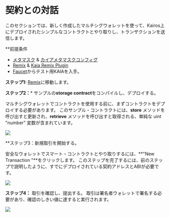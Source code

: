 # 契約との対話

このセクションでは、新しく作成したマルチシグウォレットを使って、Kairos上にデプロイされたシンプルなコントラクトとやり取りし、トランザクションを送信します。

\*\*前提条件

- [メタマスク](https://metamask.io/download/) & [カイアメタマスクコンフィグ](../../../tutorials/connecting-metamask.mdx#send-klay)
- [Remix](https://remix.ethereum.org/) & [Kaia Remix Plugin](https://klaytn.foundation/using-klaytn-plugin-on-remix/)
- [Faucet](https://faucet.kaia.io)からテスト用KAIAを入手。

**ステップ1:** [Remix](https://remix.ethereum.org/)に移動します。

**ステップ2：**\* サンプルの**storage contract**をコンパイルし、デプロイする。

マルチシグウォレットでコントラクトを使用する前に、まずコントラクトをデプロイする必要があります。 このサンプル・コントラクトには、**store** メソッドを呼び出すと更新され、**retrieve** メソッドを呼び出すと取得される、単純な uint "number" 変数が含まれています。

![](/img/build/tools/kaia-safe/ks-ic-deploy.gif)

\*\*ステップ3：新規取引を開始する。

安全なウォレットでスマート・コントラクトとやり取りするには、\*\*"New Transaction "\*\*をクリックします。 このステップを完了するには、前のステップで説明したように、すでにデプロイされている契約アドレスとABIが必要です。

![](/img/build/tools/kaia-safe/kaia-safe-ci-init.gif)

**ステップ4：** 取引を確認し、提出する。 取引は署名者ウォレットで署名する必要があり、確認のしきい値に達すると実行されます。

![](/img/build/tools/kaia-safe/kaia-safe-ci-review-send.gif)

